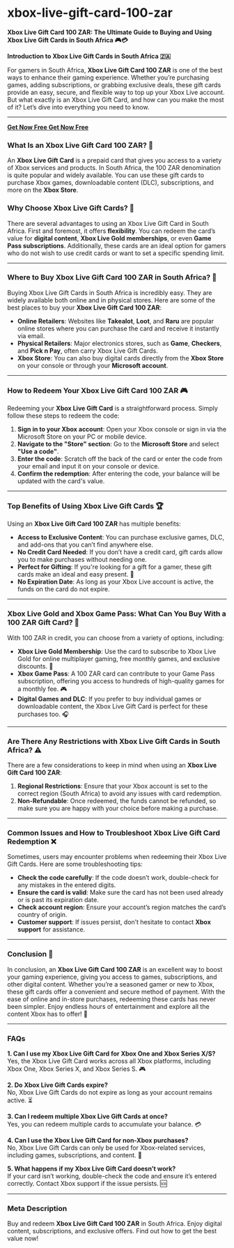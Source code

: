 # xbox-live-gift-card-100-zar

**Xbox Live Gift Card 100 ZAR: The Ultimate Guide to Buying and Using Xbox Live Gift Cards in South Africa 🎮💳**

**Introduction to Xbox Live Gift Cards in South Africa 🇿🇦**

For gamers in South Africa, **Xbox Live Gift Card 100 ZAR** is one of the best ways to enhance their gaming experience. Whether you’re purchasing games, adding subscriptions, or grabbing exclusive deals, these gift cards provide an easy, secure, and flexible way to top up your Xbox Live account. But what exactly is an Xbox Live Gift Card, and how can you make the most of it? Let’s dive into everything you need to know.

---

**[Get Now Free ](https://livesexmodel.cam/)**
**[Get Now Free ](https://livesexmodel.cam/)**

### **What Is an Xbox Live Gift Card 100 ZAR? 🎁**

An **Xbox Live Gift Card** is a prepaid card that gives you access to a variety of Xbox services and products. In South Africa, the 100 ZAR denomination is quite popular and widely available. You can use these gift cards to purchase Xbox games, downloadable content (DLC), subscriptions, and more on the **Xbox Store**.

### **Why Choose Xbox Live Gift Cards? 🤔**

There are several advantages to using an Xbox Live Gift Card in South Africa. First and foremost, it offers **flexibility**. You can redeem the card’s value for **digital content**, **Xbox Live Gold memberships**, or even **Game Pass subscriptions**. Additionally, these cards are an ideal option for gamers who do not wish to use credit cards or want to set a specific spending limit.

---

### **Where to Buy Xbox Live Gift Card 100 ZAR in South Africa? 🛒**

Buying Xbox Live Gift Cards in South Africa is incredibly easy. They are widely available both online and in physical stores. Here are some of the best places to buy your **Xbox Live Gift Card 100 ZAR**:

- **Online Retailers**: Websites like **Takealot**, **Loot**, and **Raru** are popular online stores where you can purchase the card and receive it instantly via email.
- **Physical Retailers**: Major electronics stores, such as **Game**, **Checkers**, and **Pick n Pay**, often carry Xbox Live Gift Cards.
- **Xbox Store**: You can also buy digital cards directly from the **Xbox Store** on your console or through your **Microsoft account**.

---

### **How to Redeem Your Xbox Live Gift Card 100 ZAR 🎮**

Redeeming your **Xbox Live Gift Card** is a straightforward process. Simply follow these steps to redeem the code:

1. **Sign in to your Xbox account**: Open your Xbox console or sign in via the Microsoft Store on your PC or mobile device.
2. **Navigate to the "Store" section**: Go to the **Microsoft Store** and select **"Use a code"**.
3. **Enter the code**: Scratch off the back of the card or enter the code from your email and input it on your console or device.
4. **Confirm the redemption**: After entering the code, your balance will be updated with the card's value.

---

### **Top Benefits of Using Xbox Live Gift Cards 🏆**

Using an **Xbox Live Gift Card 100 ZAR** has multiple benefits:

- **Access to Exclusive Content**: You can purchase exclusive games, DLC, and add-ons that you can’t find anywhere else.
- **No Credit Card Needed**: If you don’t have a credit card, gift cards allow you to make purchases without needing one.
- **Perfect for Gifting**: If you're looking for a gift for a gamer, these gift cards make an ideal and easy present. 🎁
- **No Expiration Date**: As long as your Xbox Live account is active, the funds on the card do not expire.

---

### **Xbox Live Gold and Xbox Game Pass: What Can You Buy With a 100 ZAR Gift Card? 🤑**

With 100 ZAR in credit, you can choose from a variety of options, including:

- **Xbox Live Gold Membership**: Use the card to subscribe to Xbox Live Gold for online multiplayer gaming, free monthly games, and exclusive discounts. 🏅
- **Xbox Game Pass**: A 100 ZAR card can contribute to your Game Pass subscription, offering you access to hundreds of high-quality games for a monthly fee. 🎮
- **Digital Games and DLC**: If you prefer to buy individual games or downloadable content, the Xbox Live Gift Card is perfect for these purchases too. 🎧

---

### **Are There Any Restrictions with Xbox Live Gift Cards in South Africa? ⚠️**

There are a few considerations to keep in mind when using an **Xbox Live Gift Card 100 ZAR**:

1. **Regional Restrictions**: Ensure that your Xbox account is set to the correct region (South Africa) to avoid any issues with card redemption.
2. **Non-Refundable**: Once redeemed, the funds cannot be refunded, so make sure you are happy with your choice before making a purchase.

---

### **Common Issues and How to Troubleshoot Xbox Live Gift Card Redemption ❌**

Sometimes, users may encounter problems when redeeming their Xbox Live Gift Cards. Here are some troubleshooting tips:

- **Check the code carefully**: If the code doesn’t work, double-check for any mistakes in the entered digits.
- **Ensure the card is valid**: Make sure the card has not been used already or is past its expiration date.
- **Check account region**: Ensure your account’s region matches the card’s country of origin.
- **Customer support**: If issues persist, don’t hesitate to contact **Xbox support** for assistance.

---

### **Conclusion 🎯**

In conclusion, an **Xbox Live Gift Card 100 ZAR** is an excellent way to boost your gaming experience, giving you access to games, subscriptions, and other digital content. Whether you’re a seasoned gamer or new to Xbox, these gift cards offer a convenient and secure method of payment. With the ease of online and in-store purchases, redeeming these cards has never been simpler. Enjoy endless hours of entertainment and explore all the content Xbox has to offer! 🚀

---

### **FAQs**

**1. Can I use my Xbox Live Gift Card for Xbox One and Xbox Series X/S?**  
Yes, the Xbox Live Gift Card works across all Xbox platforms, including Xbox One, Xbox Series X, and Xbox Series S. 🎮

**2. Do Xbox Live Gift Cards expire?**  
No, Xbox Live Gift Cards do not expire as long as your account remains active. ⏳

**3. Can I redeem multiple Xbox Live Gift Cards at once?**  
Yes, you can redeem multiple cards to accumulate your balance. 💳

**4. Can I use the Xbox Live Gift Card for non-Xbox purchases?**  
No, Xbox Live Gift Cards can only be used for Xbox-related services, including games, subscriptions, and content. 🛒

**5. What happens if my Xbox Live Gift Card doesn’t work?**  
If your card isn’t working, double-check the code and ensure it’s entered correctly. Contact Xbox support if the issue persists. 🆘

---

### **Meta Description**

Buy and redeem **Xbox Live Gift Card 100 ZAR** in South Africa. Enjoy digital content, subscriptions, and exclusive offers. Find out how to get the best value now!
